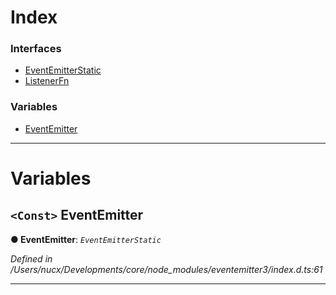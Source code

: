 

# Index

### Interfaces

* [EventEmitterStatic](../interfaces/_client_eventhandler_.eventhandler.eventemitter.eventemitterstatic.md)
* [ListenerFn](../interfaces/_client_eventhandler_.eventhandler.eventemitter.listenerfn.md)

### Variables

* [EventEmitter](_client_eventhandler_.eventhandler.eventemitter.md#eventemitter)

---

# Variables

<a id="eventemitter"></a>

## `<Const>` EventEmitter

**● EventEmitter**: *`EventEmitterStatic`*

*Defined in /Users/nucx/Developments/core/node_modules/eventemitter3/index.d.ts:61*

___

